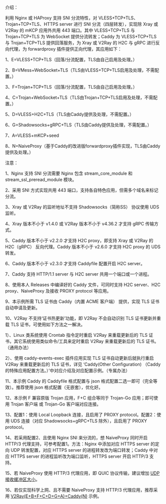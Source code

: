 介绍：

利用 Nginx 或 HAProxy 支持 SNI 分流特性，对 VLESS+TCP+TLS、Trojan+TCP+TLS、HTTPS server 进行 SNI 分流（四层转发），实现除 Xray 或 V2Ray 的 mKCP 应用外共用 443 端口。其中 VLESS+TCP+TLS 与 Trojan+TCP+TLS 为 WebSocket 提供分流转发；Caddy 为 VLESS+TCP+TLS 与 Trojan+TCP+TLS 提供回落服务，为 Xray 或 V2Ray 的 H2C 与 gRPC 进行反向代理，为 forwardproxy 插件提供正向代理，其应用如下：

1、E=VLESS+TCP+TLS（回落/分流配置，TLS由自己启用及处理。）

2、B=VMess+WebSocket+TLS（TLS由VLESS+TCP+TLS启用及处理，不需配置。）

3、F=Trojan+TCP+TLS（回落/分流配置，TLS由自己启用及处理。）

4、C=Trojan+WebSocket+TLS（TLS由Trojan+TCP+TLS启用及处理，不需配置。）

5、D=VLESS+H2C+TLS（TLS由Caddy提供及处理，不需配置。）

6、G=Shadowsocks+gRPC+TLS（TLS由Caddy提供及处理，不需配置。）

7、A=VLESS+mKCP+seed

8、N=NaiveProxy（基于Caddy的改进版forwardproxy插件实现，TLS由Caddy提供及处理。）

注意：

1、Nginx 支持 SNI 分流需要 Nginx 包含 stream_core_module 和 stream_ssl_preread_module 模块。

2、采用 SNI 方式实现共用 443 端口，支持各自特色应用，但需多个域名来标记分流。

3、Xray 或 V2Ray 的监听地址不支持 Shadowsocks（简称SS） 协议使用 UDS 监听。

4、Xray 版本不小于 v1.4.0 或 V2Ray 版本不小于 v4.36.2 才支持 gRPC 传输方式。

5、Caddy 版本不小于 v2.2.0 才支持 H2C proxy，即支持 Xray 或 V2Ray 的 H2C（gRPC） 反向代理。Caddy 版本不小于 v2.6.0 才支持 H2C proxy 的 UDS 转发。

6、Caddy 版本不小于 v2.3.0 才支持 Caddyfile 配置开启 H2C server。

7、Caddy 支持 HTTP/1.1 server 与 H2C server 共用一个端口或一个进程。

8、使用本人 Releases 中编译好的 Caddy 文件，可同时支持 H2C server、H2C proxy、NaiveProxy 及接收 PROXY protocol 等应用。

9、本示例所需 TLS 证书由 Caddy（内置 ACME 客户端） 提供，实现 TLS 证书自动申请及更新。

10、V2Ray 不支持‘证书热更新’功能，即 V2Ray 不会自动识别 TLS 证书更新并重载 TLS 证书，可使用如下方法之一解决。

1）、Linux 类系统使用 Crontab 指令定时重启 V2Ray 来重载更新后的 TLS 证书，其它系统使用类似命令/工具来定时重启 V2Ray 来重载更新后的 TLS 证书。（通用办法）

2）、使用 caddy-events-exec 插件应用实现 TLS 证书自动更新后就执行重启 V2Ray 来重载更新后的 TLS 证书，详见 ‘Caddy(Other Configuration) （Caddy的特殊应用配置方法。）’中对应介绍及对应配置示例。（专属办法）

11、本示例 Caddy 的 Caddyfile 格式配置与 json 格式配置二选一即可（完全等效）。推荐使用 json 格式配置（无嵌套），优化好。

12、本示例 F 兼容原版 Trojan 应用，F+C 组合等同于 Trojan-Go 应用；即可使用 Trojan 客户端 或 Trojan-Go 客户端对应连接。

13、配置1：使用 Local Loopback 连接，且启用了 PROXY protocol。配置2：使用 UDS 连接（对应 Shadowsocks+gRPC+TLS 除外），且启用了 PROXY protocol。

14、若采用配置2、且使用 Nginx SNI 来分流的，想 NaiveProxy 同时开启 HTTP/3 代理支持，可参考配置1。方法：Nginx 中添加对应 HTTPS server 的定向 UDP 转发配置，对应 HTTPS server 的进程转发改为端口转发；Caddy 中对应 HTTPS server 的进程监听改为端口监听，HTTPS server 开启 HTTP/3 支持。

15、若 NaiveProxy 使用 HTTP/3 代理应用，即 QUIC 协议传输，建议增加 [UDP 接收缓冲区大小](https://github.com/lucas-clemente/quic-go/wiki/UDP-Receive-Buffer-Size)。

16、若仅实现科学上网、且不需要 NaiveProxy 支持 HTTP/3 代理应用，推荐采用 [V2Ray(E+B+F+C+D+G+A)+Caddy(N)](https://github.com/lxhao61/integrated-examples/tree/main/V2Ray(E%2BB%2BF%2BC%2BD%2BG%2BA)%2BCaddy(N)) 示例。
